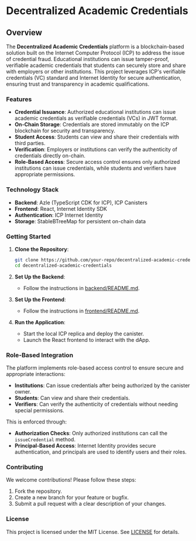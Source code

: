 # Decentralized Academic Credentials

## Overview
The **Decentralized Academic Credentials** platform is a blockchain-based solution built on the Internet Computer Protocol (ICP) to address the issue of credential fraud. Educational institutions can issue tamper-proof, verifiable academic credentials that students can securely store and share with employers or other institutions. This project leverages ICP's verifiable credentials (VC) standard and Internet Identity for secure authentication, ensuring trust and transparency in academic qualifications.

### Features
- **Credential Issuance**: Authorized educational institutions can issue academic credentials as verifiable credentials (VCs) in JWT format.
- **On-Chain Storage**: Credentials are stored immutably on the ICP blockchain for security and transparency.
- **Student Access**: Students can view and share their credentials with third parties.
- **Verification**: Employers or institutions can verify the authenticity of credentials directly on-chain.
- **Role-Based Access**: Secure access control ensures only authorized institutions can issue credentials, while students and verifiers have appropriate permissions.

### Technology Stack
- **Backend**: Azle (TypeScript CDK for ICP), ICP Canisters
- **Frontend**: React, Internet Identity SDK
- **Authentication**: ICP Internet Identity
- **Storage**: StableBTreeMap for persistent on-chain data

### Getting Started
1. **Clone the Repository**:
   ```bash
   git clone https://github.com/your-repo/decentralized-academic-credentials.git
   cd decentralized-academic-credentials
   ```

2. **Set Up the Backend**:
   - Follow the instructions in [backend/README.md](#backend-readmemd).

3. **Set Up the Frontend**:
   - Follow the instructions in [frontend/README.md](#frontend-readmemd).

4. **Run the Application**:
   - Start the local ICP replica and deploy the canister.
   - Launch the React frontend to interact with the dApp.

### Role-Based Integration
The platform implements role-based access control to ensure secure and appropriate interactions:
- **Institutions**: Can issue credentials after being authorized by the canister owner.
- **Students**: Can view and share their credentials.
- **Verifiers**: Can verify the authenticity of credentials without needing special permissions.

This is enforced through:
- **Authorization Checks**: Only authorized institutions can call the `issueCredential` method.
- **Principal-Based Access**: Internet Identity provides secure authentication, and principals are used to identify users and their roles.

### Contributing
We welcome contributions! Please follow these steps:
1. Fork the repository.
2. Create a new branch for your feature or bugfix.
3. Submit a pull request with a clear description of your changes.

### License
This project is licensed under the MIT License. See [LICENSE](LICENSE) for details.
